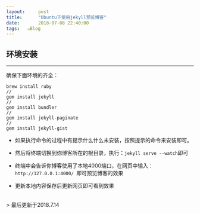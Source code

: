 ```yaml
---
layout:     post
title:      "Ubuntu下使用jekyll预览博客"
date:       2018-07-08 22:40:00
tags:   ๑Blog
---
```



## 环境安装
---

确保下面环境的齐全：
```
brew install ruby
//
gem install jekyll
//
gem install bundler
//
gem install jekyll-paginate
//
gem install jekyll-gist
```

- 如果执行命令的过程中有提示什么什么未安装，按照提示的命令来安装即可。

- 然后将终端切换到你博客所在的根目录，执行：`jekyll serve --watch`即可

- 终端中会告诉你博客使用了本地4000端口，在网页中输入：`http://127.0.0.1:4000/
`即可预览博客的效果

- 更新本地内容保存后更新网页即可看到效果


<br>
> 最后更新于2018.7.14
